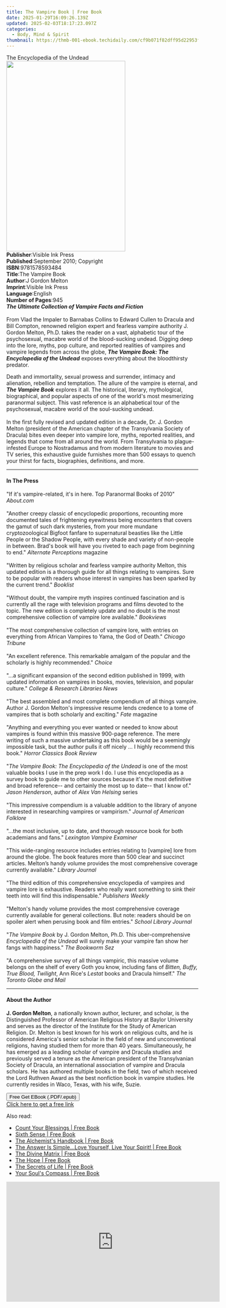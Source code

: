 ```yaml
---
title: The Vampire Book | Free Book
date: 2025-01-29T16:09:26.139Z
updated: 2025-02-03T18:17:23.097Z
categories:
  - Body, Mind & Spirit
thumbnail: https://thmb-001-ebook.techidaily.com/cf9b071f82dff95d22953f3eae70e0ceb95afde6cdb9af4aa5586089a4c4b6ff.jpg
---
```

<main id="book-container">
  <div class="flex flex-col">
    <div class="book-brief flex-1 py-6 px-4 sm:p-6 md:py-10 md:px-8">
      <!-- brief-->
      <div class="book-brief-main">The Encyclopedia of the Undead</div>
    </div>
    <div
      class="book-meta-info flex-1 grid gap-4 col-start-1 col-end-3 row-start-1 sm:mb-6 sm:grid-cols-4 lg:gap-6 lg:col-start-2 lg:row-end-6 lg:row-span-6 lg:mb-0"
    >
      <div
        class="book-meta-info-left place-content-center mt-4 p-4 text-sm leading-6 col-start-2 col-span-2 dark:text-slate-400"
      >
        <img
          class="w-full h-500 object-cover rounded-lg sm:h-255 sm:col-span-2 lg:col-span-full"
          src="https://img-001-ebook.techidaily.com/2ca2b6283d3c2da5259cc1ce03eb4490490b7ae7e9fdfe77776432f15090715b.jpg"
          alt=""
          width="312"
          height="500"
        />
      </div>
      <div
        class="book-meta-info-right mt-2 col-start-1 row-start-2 col-span-3 self-center"
      >
        <!-- meta data  -->
        <div class="flex flex-col px-4 md:px-8">
          <div class="flex-1">
            <strong>Publisher</strong>:<span class="px-2"
              >Visible Ink Press</span
            >
          </div>
          <div class="flex-1">
            <strong>Published</strong>:<span class="px-2"
              >September 2010; Copyright</span
            >
          </div>
          <div class="flex-1">
            <strong>ISBN</strong>:<span class="px-2">9781578593484</span>
          </div>
          <div class="flex-1">
            <strong>Title</strong>:<span class="px-2">The Vampire Book</span>
          </div>
          <div class="flex-1">
            <strong>Author</strong>:<span class="px-2">J Gordon Melton</span>
          </div>
          <div class="flex-1">
            <strong>Imprint</strong>:<span class="px-2">Visible Ink Press</span>
          </div>
          <div class="flex-1">
            <strong>Language</strong>:<span class="px-2">English</span>
          </div>
          <div class="flex-1">
            <strong>Number of Pages</strong>:<span class="px-2">945</span>
          </div>
        </div>
      </div>
    </div>
    <div class="book-description flex-1 py-6 px-4 sm:p-6 md:py-10 md:px-8">
      <div class="book-description-main">
        <div accordion-content="" id="description">
          <b><i>The Ultimate Collection of Vampire Facts and Fiction</i></b
          ><br /><br />From Vlad the Impaler to Barnabas Collins to Edward
          Cullen to Dracula and Bill Compton, renowned religion expert and
          fearless vampire authority J. Gordon Melton, Ph.D. takes the reader on
          a vast, alphabetic tour of the psychosexual, macabre world of the
          blood-sucking undead. Digging deep into the lore, myths, pop culture,
          and reported realities of vampires and vampire legends from across the
          globe,
          <i><b>The Vampire Book: The Encyclopedia of the Undead</b></i> exposes
          everything about the bloodthirsty predator.
          <p>
            Death and immortality, sexual prowess and surrender, intimacy and
            alienation, rebellion and temptation. The allure of the vampire is
            eternal, and <i><b>The Vampire Book</b></i> explores it all. The
            historical, literary, mythological, biographical, and popular
            aspects of one of the world's most mesmerizing paranormal subject.
            This vast reference is an alphabetical tour of the psychosexual,
            macabre world of the soul-sucking undead.<br /><br />In the first
            fully revised and updated edition in a decade, Dr. J. Gordon Melton
            (president of the American chapter of the Transylvania Society of
            Dracula) bites even deeper into vampire lore, myths, reported
            realities, and legends that come from all around the world. From
            Transylvania to plague-infested Europe to Nostradamus and from
            modern literature to movies and TV series, this exhaustive guide
            furnishes more than 500 essays to quench your thirst for facts,
            biographies, definitions, and more.<br />
          </p>
        </div>
        <div class="accordion-fader"></div>
      </div>
    </div>
    <div class="book-excerpts flex-1 py-6 px-4 sm:p-6 md:py-10 md:px-8">
      <!-- excerpts-->
      <div class="book-excerpts-main">
        <hr />
        <h4 class="placeholder placeholder-heading">
          <span>In The Press</span>
        </h4>
        <p>
          "If it's vampire-related, it's in here. Top Paranormal Books of 2010"
          <i>About.com</i><br /><br />"Another creepy classic of encyclopedic
          proportions, recounting more documented tales of frightening
          eyewitness being encounters that covers the gamut of such dark
          mysteries, from your more mundane cryptozoological Bigfoot fanfare to
          supernatural beasties like the Little People or the Shadow People,
          with every shade and variety of non-people in between. Brad's book
          will have you riveted to each page from beginning to end."
          <i>Alternate Perceptions</i> magazine<br /><br />"Written by religious
          scholar and fearless vampire authority Melton, this updated edition is
          a thorough guide for all things relating to vampires. Sure to be
          popular with readers whose interest in vampires has been sparked by
          the current trend." <i>Booklist</i><br /><br />"Without doubt, the
          vampire myth inspires continued fascination and is currently all the
          rage with television programs and films devoted to the topic. The new
          edition is completely update and no doubt is the most comprehensive
          collection of vampire lore available." <i>Bookviews</i
          ><br /><br />"The most comprehensive collection of vampire lore, with
          entries on everything from African Vampires to Yama, the God of
          Death." <i>Chicago Tribune</i><br /><br />"An excellent reference.
          This remarkable amalgam of the popular and the scholarly is highly
          recommended." <i>Choice</i><br /><br />"...a significant expansion of
          the second edition published in 1999, with updated information on
          vampires in books, movies, television, and popular culture."
          <i>College &amp; Research Libraries News</i><br /><br />"The best
          assembled and most complete compendium of all things vampire. Author
          J. Gordon Melton's impressive resume lends credence to a tome of
          vampires that is both scholarly and exciting."
          <i>Fate</i> magazine<br /><br />"Anything and everything you ever
          wanted or needed to know about vampires is found within this massive
          900-page reference. The mere writing of such a massive undertaking as
          this book would be a seemingly impossible task, but the author pulls
          it off nicely ... I highly recommend this book."
          <i>Horror Classics Book Review</i><br /><br />"<i
            >The Vampire Book: The Encyclopedia of the Undead</i
          >
          is one of the most valuable books I use in the prep work I do. I use
          this encyclopedia as a survey book to guide me to other sources
          because it's the most definitive and broad reference-- and certainly
          the most up to date-- that I know of." <i>Jason Henderson</i>, author
          of <i>Alex Van Helsing</i> series<br /><br />"This impressive
          compendium is a valuable addition to the library of anyone interested
          in researching vampires or vampirism."
          <i>Journal of American Folklore</i><br /><br />"...the most inclusive,
          up to date, and thorough resource book for both academians and fans."
          <i>Lexington Vampire Examiner</i><br /><br />"This wide-ranging
          resource includes entries relating to [vampire] lore from around the
          globe. The book features more than 500 clear and succinct articles.
          Melton’s handy volume provides the most comprehensive coverage
          currently available." <i>Library Journal</i><br /><br />"The third
          edition of this comprehensive encyclopedia of vampires and vampire
          lore is exhaustive. Readers who really want something to sink their
          teeth into will find this indispensable." <i>Publishers Weekly</i
          ><br /><br />"Melton's handy volume provides the most comprehensive
          coverage currently available for general collections. But note:
          readers should be on spoiler alert when perusing book and film
          entries." <i>School Library Journal</i><br /><br />"<i
            >The Vampire Book</i
          >
          by J. Gordon Melton, Ph.D. This uber-comprehensive
          <i>Encyclopedia of the Undead</i> will surely make your vampire fan
          show her fangs with happiness." <i>The Bookworm Sez</i><br /><br />"A
          comprehensive survey of all things vampiric, this massive volume
          belongs on the shelf of every Goth you know, including fans of
          <i>Bitten, Buffy, True Blood, Twilight</i>, Ann Rice's
          <i>Lestat</i> books and Dracula himself."
          <i>The Toronto Globe and Mail</i>
        </p>
      </div>
    </div>
    <div class="book-about-author flex-1 py-6 px-4 sm:p-6 md:py-10 md:px-8">
      <!-- about author-->
      <div class="book-main-author-main">
        <hr />
        <h4 class="placeholder placeholder-heading">
          <span>About the Author</span>
        </h4>
        <p>
          <b>J. Gordon Melton</b>, a nationally known author, lecturer, and
          scholar, is the Distinguished Professor of American Religious History
          at Baylor University and serves as the director of the Institute for
          the Study of American Religion. Dr. Melton is best known for his work
          on religious cults, and he is considered America's senior scholar in
          the field of new and unconventional religions, having studied them for
          more than 40 years. Simultaneously, he has emerged as a leading
          scholar of vampire and Dracula studies and previously served a tenure
          as the American president of the Transylvanian Society of Dracula, an
          international association of vampire and Dracula scholars. He has
          authored multiple books in the field, two of which received the Lord
          Ruthven Award as the best nonfiction book in vampire studies. He
          currently resides in Waco, Texas, with his wife, Suzie.
        </p>
      </div>
    </div>
    <div class="book-free-get flex-1 py-6 px-4 sm:p-6 md:py-10 md:px-8">
      <button
        id="btn-free-get"
        class="bg-blue-500 hover:bg-blue-700 text-white font-bold py-2 px-4 rounded"
      >
        Free Get EBook (.PDF/.epub)
      </button>
      <div id="countdown-display" class="px-2 text-lg mt-2"></div>
      <a
        id="free-link"
        class="hidden bg-blue-500 hover:bg-blue-700 text-white font-bold py-2 px-4 rounded"
        href="https://www.ebooks.com/en-us/book/96489604/the-vampire-book/j-gordon-melton/"
        target="_blank"
        >Click here to get a free link</a
      >
    </div>
    <script>
      let countdownTime = 0;
      let countdownInterval = null;
      document
        .getElementById('btn-free-get')
        .addEventListener('click', startCountdown);
      function startCountdown() {
        countdownTime = new Date().getTime() + 60000 * 3;
        countdownInterval = setInterval(updateCountdown, 1000);
        document.getElementById('btn-free-get').disabled = true;
        document
          .getElementById('btn-free-get')
          .classList.add('bg-gray-500', 'cursor-not-allowed');
      }
      function updateCountdown() {
        let currentTime = new Date().getTime();
        let timeLeft = countdownTime - currentTime;
        let secondsLeft = Math.floor(timeLeft / 1000);
        document.getElementById('countdown-display').innerHTML =
          `Remaining time: ${secondsLeft} seconds.`;
        if (secondsLeft <= 0) {
          clearInterval(countdownInterval);
          document.getElementById('btn-free-get').classList.add('hidden');
          document.getElementById('free-link').classList.remove('hidden');
          document.getElementById('countdown-display').innerHTML = '';
        }
      }
    </script>
  </div>
</main>

<ins class="adsbygoogle"
      style="display:block"
      data-ad-client="ca-pub-7571918770474297"
      data-ad-slot="8358498916"
      data-ad-format="auto"
      data-full-width-responsive="true"></ins>
    

<span class="atpl-alsoreadstyle">Also read:</span>
<div><ul>
<li><a href="https://novels-ebooks.techidaily.com/96317400-9781401929749-count-your-blessings/"><u>Count Your Blessings | Free Book</u></a></li>
<li><a href="https://novels-ebooks.techidaily.com/96317387-9781401930202-sixth-sense/"><u>Sixth Sense | Free Book</u></a></li>
<li><a href="https://novels-ebooks.techidaily.com/96317414-9781401932893-the-alchemists-handbook/"><u>The Alchemist's Handbook | Free Book</u></a></li>
<li><a href="https://novels-ebooks.techidaily.com/96317382-9781401923471-the-answer-is-simplelove-yourself-live-your-spirit/"><u>The Answer Is Simple...Love Yourself, Live Your Spirit! | Free Book</u></a></li>
<li><a href="https://novels-ebooks.techidaily.com/96317379-9781401921118-the-divine-matrix/"><u>The Divine Matrix | Free Book</u></a></li>
<li><a href="https://novels-ebooks.techidaily.com/96317393-9781401926298-the-hope/"><u>The Hope | Free Book</u></a></li>
<li><a href="https://novels-ebooks.techidaily.com/96317418-9781401933128-the-secrets-of-life/"><u>The Secrets of Life | Free Book</u></a></li>
<li><a href="https://novels-ebooks.techidaily.com/96317394-9781401923662-your-souls-compass/"><u>Your Soul's Compass | Free Book</u></a></li>
</ul></div>

<!-- affiliate ads begin -->
<iframe width="560" height="315" src="https://www.youtube.com/embed/9hsPbiic0O8?si=58mZ2Cu6wicQfsUP" title="YouTube video player" frameborder="0" allow="accelerometer; autoplay; clipboard-write; encrypted-media; gyroscope; picture-in-picture; web-share" referrerpolicy="strict-origin-when-cross-origin" allowfullscreen></iframe>
<!-- affiliate ads end -->

